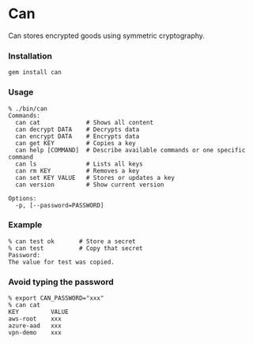 # Can

Can stores encrypted goods using symmetric cryptography.


### Installation

    gem install can


### Usage

    % ./bin/can
    Commands:
      can cat             # Shows all content
      can decrypt DATA    # Decrypts data
      can encrypt DATA    # Encrypts data
      can get KEY         # Copies a key
      can help [COMMAND]  # Describe available commands or one specific command
      can ls              # Lists all keys
      can rm KEY          # Removes a key
      can set KEY VALUE   # Stores or updates a key
      can version         # Show current version

    Options:
      -p, [--password=PASSWORD]


### Example

    % can test ok       # Store a secret
    % can test          # Copy that secret
    Password:
    The value for test was copied.


### Avoid typing the password

    % export CAN_PASSWORD="xxx"
    % can cat
    KEY         VALUE
    aws-root    xxx
    azure-aad   xxx
    vpn-demo    xxx
